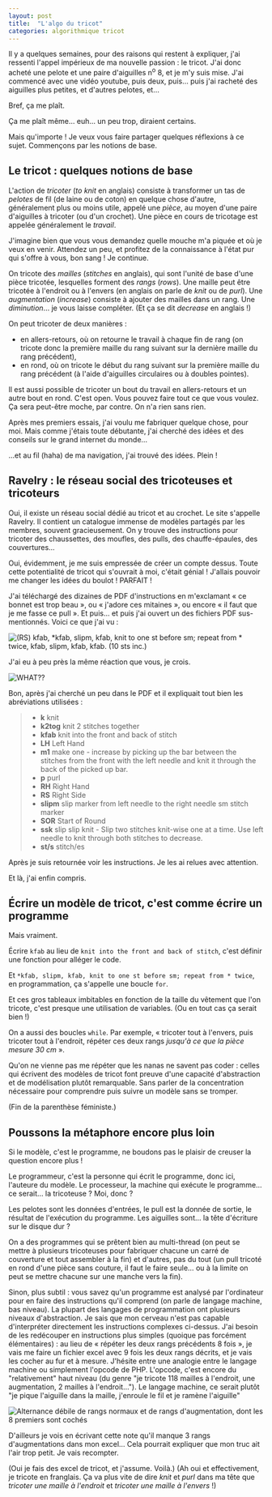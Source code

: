 ```yaml
---
layout: post
title:  "L'algo du tricot"
categories: algorithmique tricot
---
```


Il y a quelques semaines, pour des raisons qui restent à expliquer, j'ai ressenti l'appel impérieux de ma nouvelle passion : le tricot. J'ai donc acheté une pelote et une paire d'aiguilles n<sup>o</sup> 8, et je m'y suis mise. J'ai commencé avec une vidéo youtube, puis deux, puis… puis j'ai racheté des aiguilles plus petites, et d'autres pelotes, et…

Bref, ça me plaît.

Ça me plaît même… euh… un peu trop, diraient certains.

Mais qu'importe ! Je veux vous faire partager quelques réflexions à ce sujet. Commençons par les notions de base.

## Le tricot : quelques notions de base

L'action de _tricoter_ (_to knit_ en anglais) consiste à transformer un tas de _pelotes_ de fil (de laine ou de coton) en quelque chose d'autre, généralement plus ou moins utile, appelé une _pièce_, au moyen d'une paire d'aiguilles à tricoter (ou d'un crochet). Une pièce en cours de tricotage est appelée généralement le _travail_.

J'imagine bien que vous vous demandez quelle mouche m'a piquée et où je veux en venir. Attendez un peu, et profitez de la connaissance à l'état pur qui s'offre à vous, bon sang ! Je continue.

On tricote des _mailles_ (_stitches_ en anglais), qui sont l'unité de base d'une pièce tricotée, lesquelles forment des _rangs_ (_rows_). Une maille peut être tricotée à l'endroit ou à l'envers (en anglais on parle de _knit_ ou de _purl_). Une _augmentation_ (_increase_) consiste à ajouter des mailles dans un rang. Une _diminution_… je vous laisse compléter. (Et ça se dit _decrease_ en anglais !)

On peut tricoter de deux manières :

* en allers-retours, où on retourne le travail à chaque fin de rang (on tricote donc la première maille du rang suivant sur la dernière maille du rang précédent),
* en rond, où on tricote le début du rang suivant sur la première maille du rang précédent (à l'aide d'aiguilles circulaires ou à doubles pointes).

Il est aussi possible de tricoter un bout du travail en allers-retours et un autre bout en rond. C'est open. Vous pouvez faire tout ce que vous voulez. Ça sera peut-être moche, par contre. On n'a rien sans rien.

Après mes premiers essais, j'ai voulu me fabriquer quelque chose, pour moi. Mais comme j'étais toute débutante, j'ai cherché des idées et des conseils sur le grand internet du monde…

…et au fil (haha) de ma navigation, j'ai trouvé des idées. Plein !

## Ravelry : le réseau social des tricoteuses et tricoteurs

Oui, il existe un réseau social dédié au tricot et au crochet. Le site s'appelle Ravelry. Il contient un catalogue immense de modèles partagés par les membres, souvent gracieusement. On y trouve des instructions pour tricoter des chaussettes, des moufles, des pulls, des chauffe-épaules, des couvertures…

Oui, évidemment, je me suis empressée de créer un compte dessus. Toute cette potentialité de tricot qui s'ouvrait à moi, c'était génial ! J'allais pouvoir me changer les idées du boulot ! PARFAIT !

J'ai téléchargé des dizaines de PDF d'instructions en m'exclamant « ce bonnet est trop beau », ou « j'adore ces mitaines », ou encore « il faut que je me fasse ce pull ». Et puis… et puis j'ai ouvert un des fichiers PDF sus-mentionnés. Voici ce que j'ai vu :

![(RS) kfab, *kfab, slipm, kfab, knit to one st before sm; repeat from * twice, kfab, slipm, kfab, kfab. (10 sts inc.)](/img/2017/knit-wut.png)

J'ai eu à peu près la même réaction que vous, je crois.

![WHAT??](/img/2017/lolwut.jpg)

Bon, après j'ai cherché un peu dans le PDF et il expliquait tout bien les abréviations utilisées :

> - **k** knit
> - **k2tog** knit 2 stitches together
> - **kfab** knit into the front and back of stitch
> - **LH** Left Hand
> - **m1** make one - increase by picking up the bar between the stitches from the front with the left needle and knit it through the back of the picked up bar.
> - **p** purl
> - **RH** Right Hand
> - **RS** Right Side
> - **slipm** slip marker from left needle to the right needle sm stitch marker
> - **SOR** Start of Round
> - **ssk** slip slip knit - Slip two stitches knit-wise one at a time. Use left needle to knit through both stitches to decrease.
> - **st/s** stitch/es


Après je suis retournée voir les instructions. Je les ai relues avec attention.

Et là, j'ai enfin compris.

## Écrire un modèle de tricot, c'est comme écrire un programme

Mais vraiment.

Écrire `kfab` au lieu de `knit into the front and back of stitch`, c'est définir une fonction pour alléger le code.

Et `*kfab, slipm, kfab, knit to one st before sm; repeat from * twice`, en programmation, ça s'appelle une boucle `for`.

Et ces gros tableaux imbitables en fonction de la taille du vêtement que l'on tricote, c'est presque une utilisation de variables. (Ou en tout cas ça serait bien !)

On a aussi des boucles `while`. Par exemple, « tricoter tout à l'envers, puis tricoter tout à l'endroit, répéter ces deux rangs _jusqu'à ce que la pièce mesure 30 cm_ ».

Qu'on ne vienne pas me répéter que les nanas ne savent pas coder : celles qui écrivent des modèles de tricot font preuve d'une capacité d'abstraction et de modélisation plutôt remarquable. Sans parler de la concentration nécessaire pour comprendre puis suivre un modèle sans se tromper.

(Fin de la parenthèse féministe.)

## Poussons la métaphore encore plus loin

Si le modèle, c'est le programme, ne boudons pas le plaisir de creuser la question encore plus !

Le programmeur, c'est la personne qui écrit le programme, donc ici, l'auteure du modèle. Le processeur, la machine qui exécute le programme… ce serait… la tricoteuse ? Moi, donc ?

Les pelotes sont les données d'entrées, le pull est la donnée de sortie, le résultat de l'exécution du programme. Les aiguilles sont… la tête d'écriture sur le disque dur ?

On a des programmes qui se prêtent bien au multi-thread (on peut se mettre à plusieurs tricoteuses pour fabriquer chacune un carré de couverture et tout assembler à la fin) et d'autres, pas du tout (un pull tricoté en rond d'une pièce sans couture, il faut le faire seule… ou à la limite on peut se mettre chacune sur une manche vers la fin).

Sinon, plus subtil : vous savez qu'un programme est analysé par l'ordinateur pour en faire des instructions qu'il comprend (on parle de langage machine, bas niveau). La plupart des langages de programmation ont plusieurs niveaux d'abstraction. Je sais que mon cerveau n'est pas capable d'interpréter directement les instructions complexes ci-dessus. J'ai besoin de les redécouper en instructions plus simples (quoique pas forcément élémentaires) : au lieu de « répéter les deux rangs précédents 8 fois », je vais me faire un fichier excel avec 9 fois les deux rangs décrits, et je vais les cocher au fur et à mesure. J'hésite entre une analogie entre le langage machine ou simplement l'opcode de PHP. L'opcode, c'est encore du "relativement" haut niveau (du genre "je tricote 118 mailles à l'endroit, une augmentation, 2 mailles à l'endroit…"). Le langage machine, ce serait plutôt "je pique l'aiguille dans la maille, j'enroule le fil et je ramène l'aiguille"

![Alternance débile de rangs normaux et de rangs d'augmentation, dont les 8 premiers sont cochés](/img/2017/excel-tricot.png)

D'ailleurs je vois en écrivant cette note qu'il manque 3 rangs d'augmentations dans mon excel… Cela pourrait expliquer que mon truc ait l'air trop petit. Je vais recompter.

(Oui je fais des excel de tricot, et j'assume. Voilà.)
(Ah oui et effectivement, je tricote en franglais. Ça va plus vite de dire _knit_ et _purl_ dans ma tête que _tricoter une maille à l'endroit_ et _tricoter une maille à l'envers_ !)
